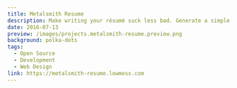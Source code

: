 ```yaml
---
title: Metalsmith Resume
description: Make writing your résumé suck less bad. Generate a simple static site &amp; PDF résumé from Markdown with a few keystrokes.
date: 2016-07-13
preview: /images/projects.metalsmith-resume.preview.png
background: polka-dots
tags:
  - Open Source
  - Development
  - Web Design
link: https://metalsmith-resume.lowmess.com
---
```


